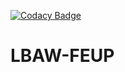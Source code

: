 [![Codacy Badge](https://api.codacy.com/project/badge/Grade/ac454951e19f4f36beb1c654177f2eb7)](https://www.codacy.com/app/jflcarvalho/LBAW-FEUP?utm_source=github.com&amp;utm_medium=referral&amp;utm_content=jflcarvalho/LBAW-FEUP&amp;utm_campaign=Badge_Grade)

# LBAW-FEUP
